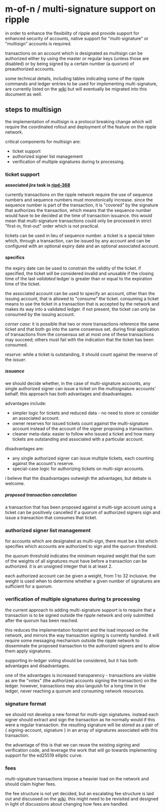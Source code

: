 ﻿
# m-of-n / multi-signature support on ripple

in order to enhance the flexibility of ripple and provide support for enhanced security of accounts, native support for "multi-signature" or "multisign" accounts is required.

transactions on an account which is designated as multisign can be authorized either by using the master or regular keys (unless those are disabled) or by being signed by a certain number (a quorum) of preauthorized accounts.

some technical details, including tables indicating some of the ripple commands and ledger entries to be used for implementing multi-signature, are currently listed on the [wiki](https://ripple.com/wiki/multisign) but will eventually be migrated into this document as well.

## steps to multisign

the implementation of multisign is a protocol breaking change which will require the coordinated rollout and deployment of the feature on the ripple network.

critical components for multisign are:

* ticket support
* authorized signer list management
* verification of multiple signatures during tx processing.

### ticket support

**associated jira task is [ripd-368](https://ripplelabs.atlassian.net/browse/ripd-368)**

currently transactions on the ripple network require the use of sequence numbers and sequence numbers must monotonically increase. since the sequence number is part of the transaction, it is "covered" by the signature that authorizes the transaction, which means that the sequence number would have to be decided at the time of transaction issuance. this would mean that multi-signature transactions could only be processed in strict "first-in, first-out" order which is not practical.

tickets can be used in lieu of sequence number. a ticket is a special token which, through a transaction, can be issued by any account and can be configured with an optional expiry date and an optional associated account.

#### specifics

the expiry date can be used to constrain the validity of the ticket. if specified, the ticket will be considered invalid and unusable if the closing  time of the last *validated* ledger is greater than or equal to the expiration time of the ticket.

the associated account can be used to specify an account, other than the issuing account, that is allowed to "consume" the ticket. consuming a ticket means to use the ticket in a transaction that is accepted by the network and makes its way into a validated ledger. if not present, the ticket can only be consumed by the issuing account.

*corner case:* it is possible that two or more transactions reference the same ticket and that both go into the same consensus set. during final application of transactions from the consensus set at most one of these transactions may succeed; others must fail with the indication that the ticket has been consumed.

*reserve:* while a ticket is outstanding, it should count against the reserve of the *issuer*.

##### issuance
we should decide whether, in the case of multi-signature accounts, any single authorized signer can issue a ticket on the multisignature accounts' behalf. this approach has both advantages and disadvantages.

advantages include:

+ simpler logic for tickets and reduced data - no need to store or consider an associated account.
+ owner reserves for issued tickets count against the multi-signature account instead of the account of the signer proposing a transaction.
+ cleaner meta-data: easier to follow who issued a ticket and how many tickets are outstanding and associated with a particular account.

disadvantages are:

+ any single authorized signer can issue multiple tickets, each counting against the account's reserve.
+ special-case logic for authorizing tickets on multi-sign accounts.

i believe that the disadvantages outweigh the advantages, but debate is welcome.

##### proposed transaction cancelation
a transaction that has been proposed against a multi-sign account using a ticket can be positively cancelled if a quorum of authorized signers sign and issue a transaction that consumes that ticket.

### authorized signer list management

for accounts which are designated as multi-sign, there must be a list which specifies which accounts are authorized to sign and the quorum threshold.

the quorum threshold indicates the minimum required weight that the sum of the weights of all signatures must have before a transaction can be authorized. it is an unsigned integer that is at least 2.

each authorized account can be given a weight, from 1 to 32 inclusive. the weight is used when to determine whether a given number of signatures are sufficient for a quorum.

### verification of multiple signatures during tx processing
the current approach to adding multi-signature support is to require that a transaction is to be signed outside the ripple network and only submitted after the quorum has been reached.

this reduces the implementation footprint and the load imposed on the network, and mirrors the way transaction signing is currently handled. it will require some messaging mechanism outside the ripple network to disseminate the proposed transaction to the authorized signers and to allow them apply signatures.

supporting in-ledger voting should be considered, but it has both advantages and disadvantages.

one of the advantages is increased transparency - transactions are visible as are the "votes" (the authorized accounts signing the transaction) on the ledger. however, transactions may also languish for a long time in the ledger, never reaching a quorum and consuming network resources.

### signature format
we should not develop a new format for multi-sign signatures. instead each signer should extract and sign the transaction as he normally would if this were a regular transaction. the resulting signature will be stored as a pair of { signing-account, signature } in an array of signatures associated with this transaction.

the advantage of this is that we can reuse the existing signing and verification code, and leverage the work that will go towards implementing support for the ed25519 elliptic curve.


### fees
multi-signature transactions impose a heavier load on the network and should claim higher fees.

the fee structure is not yet decided, but an escalating fee structure is laid out and discussed on the [wiki](https://ripple.com/wiki/multisign). this might need to be revisited and designed in light of discussions about changing how fees are handled.


